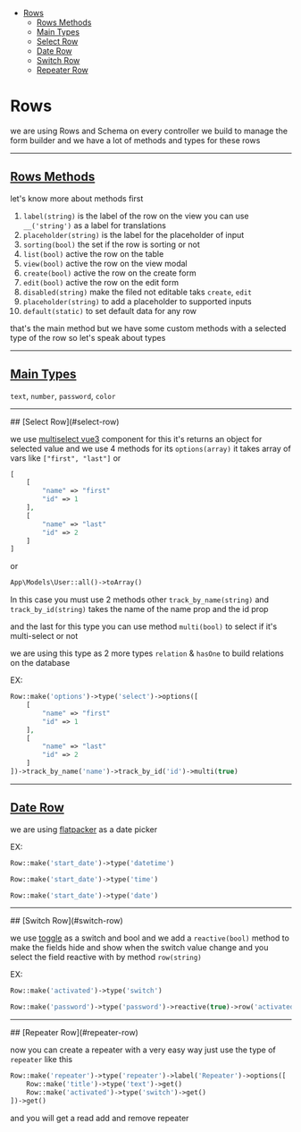- [Rows](#rows)
  - [Rows Methods](#rows-methods)
  - [Main Types](#main-types)
  - [Select Row](#select-row)
  - [Date Row](#date-row)
  - [Switch Row](#switch-row)
  - [Repeater Row](#repeater-row)

# Rows

we are using Rows and Schema on every controller we build to manage the form builder and we have a lot of methods and types for these rows

<hr>
<a name="rows-methods"></a>

## [Rows Methods](#rows-methods)


let's know more about methods first

1. `label(string)` is the label of the row on the view you can use `__('string')` as a label for translations
2. `placeholder(string)` is the label for the placeholder of input
3. `sorting(bool)` the set if the row is sorting or not
4. `list(bool)` active the row on the table
5. `view(bool)` active the row on the view modal
6. `create(bool)` active the row on the create form
7. `edit(bool)` active the row on the edit form
8. `disabled(string)` make the filed not editable taks `create`, `edit`
9. `placeholder(string)` to add a placeholder to supported inputs
10. `default(static)` to set default data for any row

that's the main method but we have some custom methods with a selected type of the row so let's speak about types
<hr>

<a name="main-types"></a>
## [Main Types](#main-types)

`text`, `number`, `password`, `color`

<hr>
<a name="select-row"></a>
## [Select Row](#select-row)

we use [multiselect vue3](https://github.com/SuadeLabs/vue3-multiselect) component for this it's returns an object for selected value and we use 4 methods for its `options(array)` it takes array of vars like `["first", "last"]` or

```php
[
    [
        "name" => "first"
        "id" => 1
    ],
    [
        "name" => "last"
        "id" => 2
    ]
]
```

or

```php
App\Models\User::all()->toArray()
```

In this case you must use 2 methods other `track_by_name(string)` and `track_by_id(string)` takes the name of the name prop and the id prop

and the last for this type you can use method `multi(bool)` to select if it's multi-select or not

we are using this type as 2 more types `relation` & `hasOne` to build relations on the database

EX:

```php
Row::make('options')->type('select')->options([
    [
        "name" => "first"
        "id" => 1
    ],
    [
        "name" => "last"
        "id" => 2
    ]
])->track_by_name('name')->track_by_id('id')->multi(true)
```

<hr>

<a name="date-row"></a>
## [Date Row](#date-row)

we are using [flatpacker](https://github.com/ankurk91/vue-flatpickr-component) as a date picker

EX:

```php
Row::make('start_date')->type('datetime')
```

```php
Row::make('start_date')->type('time')
```

```php
Row::make('start_date')->type('date')
```

<hr>
<a name="switch-row"></a>
## [Switch Row](#switch-row)

we use [toggle](https://github.com/vueform/toggle) as a switch and bool and we add a `reactive(bool)` method to make the fields hide and show when the switch value change and you select the field reactive with by method `row(string)`

EX:

```php
Row::make('activated')->type('switch')
```

```php
Row::make('password')->type('password')->reactive(true)->row('activated')
```

<hr>
<a name="repeater-row"></a>
## [Repeater Row](#repeater-row)

now you can create a repeater with a very easy way just use the type of `repeater` like this

```php
Row::make('repeater')->type('repeater')->label('Repeater')->options([
    Row::make('title')->type('text')->get()
    Row::make('activated')->type('switch')->get()
])->get()
```

and you will get a read add and remove repeater

